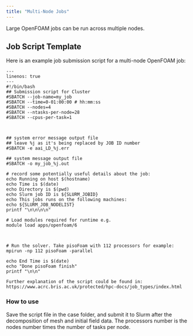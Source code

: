 ```yaml
---
title: "Multi-Node Jobs"
---
```


Large OpenFOAM jobs can be run across multiple nodes.


## Job Script Template

Here is an example job submission script for a multi-node OpenFOAM job:

```{code-block} bash
---
linenos: true
---
#!/bin/bash
## Submission script for Cluster
#SBATCH --job-name=my_job
#SBATCH --time=0-01:00:00 # hh:mm:ss
#SBATCH --nodes=4
#SBATCH --ntasks-per-node=28
#SBATCH --cpus-per-task=1



## system error message output file
## leave %j as it's being replaced by JOB ID number
#SBATCH -e aai_LD_%j.err

## system message output file
#SBATCH -o my_job_%j.out

# record some potentially useful details about the job: 
echo Running on host $(hostname) 
echo Time is $(date) 
echo Directory is $(pwd) 
echo Slurm job ID is ${SLURM_JOBID} 
echo This jobs runs on the following machines: 
echo ${SLURM_JOB_NODELIST} 
printf "\n\n\n\n" 

# Load modules required for runtime e.g.
module load apps/openfoam/6



# Run the solver. Take pisoFoam with 112 processors for example:
mpirun -np 112 pisoFoam -parallel 

echo End Time is $(date) 
echo "Done pisoFoam finish"
printf "\n\n"

```

```{note}
Further explanation of the script could be found in: https://www.acrc.bris.ac.uk/protected/hpc-docs/job_types/index.html
```
### How to use
Save the script file in the case folder, and submit it to Slurm after the decomposition of mesh and initial field data. The processors number is the nodes number times the number of tasks per node. 

